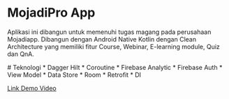 # MojadiPro App
<p>Aplikasi ini dibangun untuk memenuhi tugas magang pada perusahaan Mojadiapp. Dibangun dengan Android Native
Kotlin dengan Clean Architecture yang memiliki fitur Course, Webinar, E-learning module, Quiz dan QnA.
</p>
# Teknologi
* Dagger Hilt
* Coroutine
* Firebase Analytic
* Firebase Auth
* View Model
* Data Store
* Room
* Retrofit
* DI

<a href="https://drive.google.com/drive/folders/1_EfuuSuHmHN_18vEe7K7Uq6wZ37GjdDY">Link Demo Video</a>
